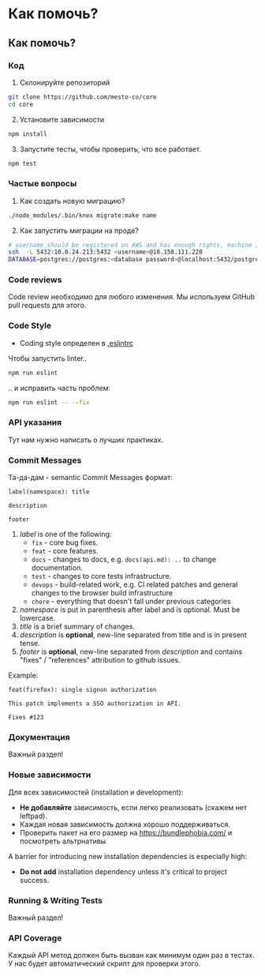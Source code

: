 # Как помочь?

## Как помочь?

### Код

1. Склонируйте репозиторий

```bash
git clone https://github.com/mesto-co/core
cd core
```

2. Установите зависимости

```bash
npm install
```

3. Запустите тесты, чтобы проверить, что все работает.

```bash
npm test
```

### Частые вопросы
1. Как создать новую миграцию?
```bash
./node_modules/.bin/knex migrate:make name
```
2. Как запустить миграции на проде?
```bash
# username should be registered on AWS and has enough rights, machine IP should be whitelisted on AWS
ssh  -L 5432:10.0.24.213:5432 <username>@18.158.111.228
DATABASE=postgres://postgres:<database password>@localhost:5432/postgres ./node_modules/.bin/knex migrate:latest
```

### Code reviews

Code review необходимо для любого изменения. Мы используем GitHub pull requests для этого.

### Code Style

- Coding style определен в [.eslintrc](https://github.com/mesto.co/core/blob/master/.eslintrc.js)

Чтобы запустить linter..

```bash
npm run eslint
```

.. и исправить часть проблем:

```bash
npm run eslint -- --fix
```

### API указания

Тут нам нужно написать о лучших практиках.

### Commit Messages

Та-да-дам - semantic Commit Messages формат:

```
label(namespace): title

description

footer
```

1. *label* is one of the following:
    - `fix` - core bug fixes.
    - `feat` - core features.
    - `docs` - changes to docs, e.g. `docs(api.md): ..` to change documentation.
    - `test` - changes to core tests infrastructure.
    - `devops` - build-related work, e.g. CI related patches and general changes to the browser build infrastructure
    - `chore` - everything that doesn't fall under previous categories
2. *namespace* is put in parenthesis after label and is optional. Must be lowercase.
3. *title* is a brief summary of changes.
4. *description* is **optional**, new-line separated from title and is in present tense.
5. *footer* is **optional**, new-line separated from *description* and contains "fixes" / "references" attribution to github issues.

Example:

```
feat(firefox): single signon authorization

This patch implements a SSO authorization in API.

Fixes #123
```

### Документация

Важный раздел!

### Новые зависимости

Для всех зависимостей (installation и development):
- **Не добавляйте** зависимость, если легко реализовать (скажем нет leftpad).
- Каждая новая зависимость должна хорошо поддерживаться.
- Проверить пакет на его размер на https://bundlephobia.com/ и посмотреть альтрнативы

A barrier for introducing new installation dependencies is especially high:
- **Do not add** installation dependency unless it's critical to project success.

### Running & Writing Tests

Важный раздел!

### API Coverage

Каждый API метод должен быть вызван как минимум один раз в тестах.
У нас будет автоматический скрипт для проверки этого.
